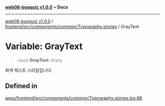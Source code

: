 [**web08-booquiz v1.0.0**](../../../../../../README.md) • **Docs**

***

[web08-booquiz v1.0.0](../../../../../../modules.md) / [frontend/src/components/common/Typography.stories](../README.md) / GrayText

# Variable: GrayText

> `const` **GrayText**: `Story`

회색 텍스트 스타일입니다.

## Defined in

[apps/frontend/src/components/common/Typography.stories.tsx:88](https://github.com/boostcampwm-2024/web08-BooQuiz/blob/7e828c98e22bdcb5cd4d46c7c476fd54ffa246ae/apps/frontend/src/components/common/Typography.stories.tsx#L88)
